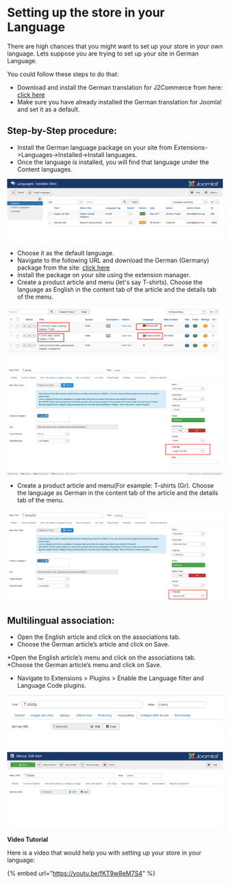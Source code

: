 # Setting up the store in your Language

There are high chances that you might want to set up your store in your own language. Lets suppose you are trying to set up your site in German Language.

You could follow these steps to do that:

* Download and install the German translation for J2Commerce from here: [click here](https://www.j2store.org/translations/j2store3.html)
* Make sure you have already installed the German translation for Joomla! and set it as a default.

## Step-by-Step procedure: <a href="#step-by-step-procedure" id="step-by-step-procedure"></a>

* Install the German language package on your site from Extensions->Languages->Installed->Install languages.
* Once the language is installed, you will find that language under the Content languages.

![lang installed](https://raw.githubusercontent.com/j2store/doc-images/master/translation/setting-up-the-store-in-your-language/langsetinstalledlang.png)

* Choose it as the default language.
* Navigate to the following URL and download the German (Germany) package from the site: [click here](https://www.j2store.org/translations/j2store3/de-DE.html)
* Install the package on your site using the extension manager.
* Create a product article and menu (let's say T-shirts). Choose the language as English in the content tab of the article and the details tab of the menu.

![lang settings](https://raw.githubusercontent.com/j2store/doc-images/master/translation/setting-up-the-store-in-your-language/langsetarticles.png) ![langsetarticle](https://raw.githubusercontent.com/j2store/doc-images/master/translation/setting-up-the-store-in-your-language/langsetarticleeng.png)

* Create a product article and menu(For example: T-shirts (Gr). Choose the language as German in the content tab of the article and the details tab of the menu.

![langsetarticleger](https://raw.githubusercontent.com/j2store/doc-images/master/translation/setting-up-the-store-in-your-language/langsetarticleger.png)

## Multilingual association: <a href="#multi-lingual-association" id="multi-lingual-association"></a>

* Open the English article and click on the associations tab.
* Choose the German article’s article and click on Save.

\*Open the English article’s menu and click on the associations tab. \*Choose the German article’s menu and click on Save.

* Navigate to Extensions > Plugins > Enable the Language filter and Language Code plugins.

![langassoart](https://raw.githubusercontent.com/j2store/doc-images/master/translation/setting-up-the-store-in-your-language/langsetassoart.png)

![langmenu](https://raw.githubusercontent.com/j2store/doc-images/master/translation/setting-up-the-store-in-your-language/langsetassomenu.png)

**Video Tutorial**

Here is a video that would help you with setting up your store in your language:

{% embed url="https://youtu.be/fKT9w8eM7S4" %}
